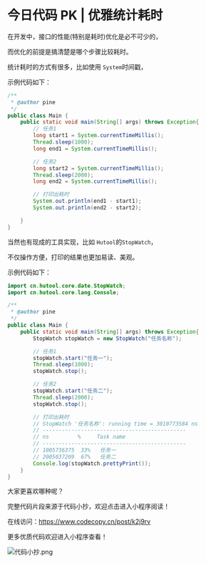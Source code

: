 # 今日代码 PK | 优雅统计耗时

在开发中，接口的性能(特别是耗时)优化是必不可少的，

而优化的前提是搞清楚是哪个步骤比较耗时。

统计耗时的方式有很多，比如使用 `System`时间戳，

示例代码如下：

```java
/**
 * @author pine
 */
public class Main {
    public static void main(String[] args) throws Exception{
        // 任务1
        long start1 = System.currentTimeMillis();
        Thread.sleep(1000);
        long end1 = System.currentTimeMillis();

        // 任务2
        long start2 = System.currentTimeMillis();
        Thread.sleep(2000);
        long end2 = System.currentTimeMillis();

        // 打印出耗时
        System.out.println(end1 - start1);
        System.out.println(end2 - start2);

    }
}
```

当然也有现成的工具实现，比如 `Hutool`的`StopWatch`，

不仅操作方便，打印的结果也更加易读、美观。

示例代码如下：

```java
import cn.hutool.core.date.StopWatch;
import cn.hutool.core.lang.Console;

/**
 * @author pine
 */
public class Main {
    public static void main(String[] args) throws Exception{
        StopWatch stopWatch = new StopWatch("任务名称");

        // 任务1
        stopWatch.start("任务一");
        Thread.sleep(1000);
        stopWatch.stop();

        // 任务2
        stopWatch.start("任务二");
        Thread.sleep(2000);
        stopWatch.stop();

        // 打印出耗时
      	// StopWatch '任务名称': running time = 3010773584 ns
        // ---------------------------------------------
        // ns         %     Task name
        // ---------------------------------------------
        // 1005736375  33%   任务一
        // 2005037209  67%   任务二
        Console.log(stopWatch.prettyPrint());
    }
}
```

大家更喜欢哪种呢？

完整代码片段来源于代码小抄，欢迎点击进入小程序阅读！

在线访问：https://www.codecopy.cn/post/k2j9rv

更多优质代码欢迎进入小程序查看！

![代码小抄.png](..%2Fimgs%2F%E4%BB%A3%E7%A0%81%E5%B0%8F%E6%8A%84.png)


